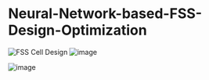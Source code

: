 # Neural-Network-based-FSS-Design-Optimization

![FSS Cell Design](https://github.com/user-attachments/assets/1db11924-3b55-463e-ba09-b41d57471771) 
![image](https://github.com/user-attachments/assets/309a9815-426c-44a3-ad21-e4191d03f6f2)

![image](https://github.com/user-attachments/assets/10bf7254-c3ab-471d-9133-f4734d808e22)
